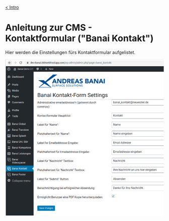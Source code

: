 [&lt; Intro]()

# Anleitung zur CMS - Kontaktformular ("Banai Kontakt")

Hier werden die Einstellungen fürs Kontaktformular aufgelistet.

![kontakt.png](/res/kontakt.png)

